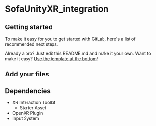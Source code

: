 # SofaUnityXR_integration



## Getting started

To make it easy for you to get started with GitLab, here's a list of recommended next steps.

Already a pro? Just edit this README.md and make it your own. Want to make it easy? [Use the template at the bottom](#editing-this-readme)!

## Add your files

## Dependencies
+ XR Interaction Toolkit
    + Starter Asset
+ OpenXR Plugin
+ Input System